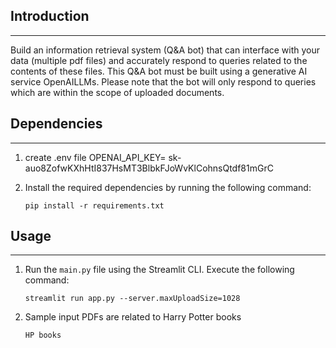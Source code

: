 ## Introduction
----------------------------
Build an information retrieval system (Q&amp;A bot) 
that can interface with your data (multiple pdf files) 
and accurately respond to queries related to the contents 
of these files. This Q&amp;A bot must be built using a 
generative AI service OpenAILLMs. Please note that the bot 
will only respond to queries which are within the scope 
of uploaded documents.

## Dependencies 
----------------------------
1. create .env file
   OPENAI_API_KEY= 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
   
2. Install the required dependencies by running the following command:
   ```
   pip install -r requirements.txt
   
   ```
## Usage
----------------------------
1. Run the `main.py` file using the Streamlit CLI. Execute the following command:
   ```
   streamlit run app.py --server.maxUploadSize=1028
   ```
2. Sample input PDFs are related to Harry Potter books
   ```
   HP books
   ```
